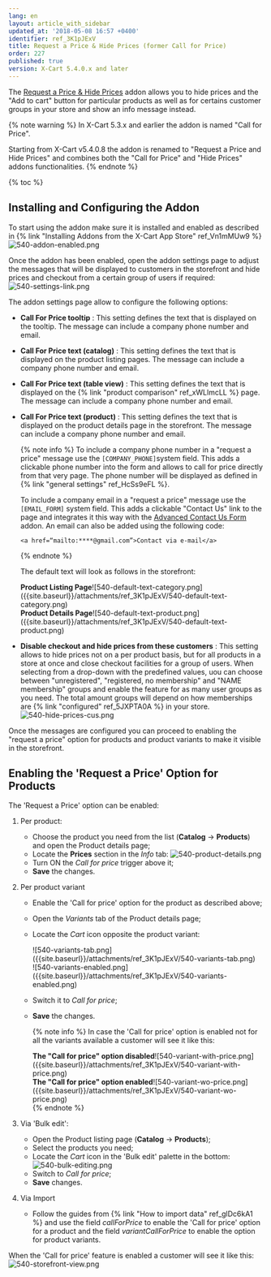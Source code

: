 ```yaml
---
lang: en
layout: article_with_sidebar
updated_at: '2018-05-08 16:57 +0400'
identifier: ref_3K1pJExV
title: Request a Price & Hide Prices (former Call for Price)
order: 227
published: true
version: X-Cart 5.4.0.x and later
---
```

The [Request a Price & Hide Prices](https://market.x-cart.com/addons/request-a-price.html) addon allows you to hide prices and the "Add to cart" button for particular products as well as for certains customer groups in your store and show an info message instead. 

{% note warning %}
In X-Cart 5.3.x and earlier the addon is named "Call for Price". 

Starting from X-Cart v5.4.0.8 the addon is renamed to "Request a Price and Hide Prices" and combines both the "Call for Price" and "Hide Prices" addons functionalities.
{% endnote %}

{% toc %}

## Installing and Configuring the Addon

To start using the addon make sure it is installed and enabled as described in {% link "Installing Addons from the X-Cart App Store" ref_Vn1mMUw9 %}
![540-addon-enabled.png]({{site.baseurl}}/attachments/ref_3K1pJExV/540-addon-enabled.png)

Once the addon has been enabled, open the addon settings page to adjust the messages that will be displayed to customers in the storefront and hide prices and checkout from a certain group of users if required:
![540-settings-link.png]({{site.baseurl}}/attachments/ref_3K1pJExV/540-settings-link.png)

The addon settings page allow to configure the following options:
* **Call For Price tooltip** : This setting defines the text that is displayed on the tooltip. The message can include a company phone number and email.
* **Call For Price text (catalog)** : This setting defines the text that is displayed on the product listing pages. The message can include a company phone number and email.
* **Call For Price text (table view)** : This setting defines the text that is displayed on the {% link "product comparison" ref_xWLlmcLL %} page. The message can include a company phone number and email.
* **Call For Price text (product)** : This setting defines the text that is displayed on the product details page in the storefront. The message can include a company phone number and email.
  
  {% note info %}
  To include a company phone number in a "request a price" message use the `[COMPANY_PHONE]`system field. This adds a clickable phone number into the form and allows to call for price directly from that very page. The phone number will be displayed as defined in {% link "general settings" ref_HcSs9eFL %}.
  
  To include a company email in a "request a price" message use the `[EMAIL_FORM]` system field. This adds a clickable "Contact Us" link to the page and integrates it this way with the [Advanced Contact Us Form](https://market.x-cart.com/addons/advanced-contact-us-form.html "Request a Price & Hide Prices") addon. An email can also be added using the following code:
  
   ```
   <a href=“mailto:****@gmail.com”>Contact via e-mail</a>
   ```
   {% endnote %}
   
   The default text will look as follows in the storefront:

   <div class="ui stackable two column grid">
     <div class="column" markdown="span"><b>Product Listing Page</b>![540-default-text-category.png]({{site.baseurl}}/attachments/ref_3K1pJExV/540-default-text-category.png)</div>
     <div class="column" markdown="span"><b>Product Details Page</b>![540-default-text-product.png]({{site.baseurl}}/attachments/ref_3K1pJExV/540-default-text-product.png)</div>
   </div>

* **Disable checkout and hide prices from these customers** : This setting allows to hide prices not on a per product basis, but for all products in a store at once and close checkout facilities for a group of users. When selecting from a drop-down with the predefined values, uou can choose between "unregistered", "registered, no membership" and "NAME membership" groups and enable the feature for as many user groups as you need. The total amount groups will depend on how memberships are {% link "configured" ref_5JXPTA0A %} in your store.
   ![540-hide-prices-cus.png]({{site.baseurl}}/attachments/ref_3K1pJExV/540-hide-prices-cus.png)

Once the messages are configured you can proceed to enabling the "request a price" option for products and product variants to make it visible in the storefront. 

## Enabling the 'Request a Price' Option for Products

The 'Request a Price' option can be enabled:

1. Per product:
   * Choose the product you need from the list (**Catalog** -> **Products**) and open the Product details page;
   * Locate the **Prices** section in the _Info_ tab:
     ![540-product-details.png]({{site.baseurl}}/attachments/ref_3K1pJExV/540-product-details.png)
   * Turn ON the _Call for price_ trigger above it;
   * **Save** the changes.
   
2. Per product variant
   * Enable the 'Call for price' option for the product as described above;
   * Open the _Variants_ tab of the Product details page;
   * Locate the _Cart_ icon opposite the product variant:
     <div class="ui stackable two column grid">
       <div class="column" markdown="span">![540-variants-tab.png]({{site.baseurl}}/attachments/ref_3K1pJExV/540-variants-tab.png)</div>
       <div class="column" markdown="span">![540-variants-enabled.png]({{site.baseurl}}/attachments/ref_3K1pJExV/540-variants-enabled.png)</div>
     </div>
   * Switch it to _Call for price_;
   * **Save** the changes.
      
     {% note info %}
     In case the 'Call for price' option is enabled not for all the variants available a customer will see it like this:
     <div class="ui stackable two column grid">
       <div class="column" markdown="span"><b>The "Call for price" option disabled</b>![540-variant-with-price.png]({{site.baseurl}}/attachments/ref_3K1pJExV/540-variant-with-price.png)</div>
       <div class="column" markdown="span"><b>The "Call for price" option enabled</b>![540-variant-wo-price.png]({{site.baseurl}}/attachments/ref_3K1pJExV/540-variant-wo-price.png)</div>
      </div>
     {% endnote %}
   
3. Via 'Bulk edit':
   * Open the Product listing page (**Catalog** -> **Products**);
   * Select the products you need;
   * Locate the _Cart_ icon in the 'Bulk edit' palette in the bottom:
     ![540-bulk-editing.png]({{site.baseurl}}/attachments/ref_3K1pJExV/540-bulk-editing.png)
   * Switch to _Call for price_;
   * **Save** changes.

4. Via Import
   * Follow the guides from {% link "How to import data" ref_glDc6kA1 %} and use the field _callForPrice_ to enable the 'Call for price' option for a product and the field _variantCallForPrice_ to enable the option for product variants.
   
   
When the 'Call for price' feature is enabled a customer will see it like this:
![540-storefront-view.png]({{site.baseurl}}/attachments/ref_3K1pJExV/540-storefront-view.png)
